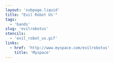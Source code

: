 ```yaml
---
layout: 'subpage.liquid'
title: "Evil Robot Us'"
tags:
  - 'bands'
slug: 'evilrobotus'
stencils:
  - 'evil_robot_us.gif'
links:
  - href: 'http://www.myspace.com/evilrobotus'
    title: 'Myspace'
---
```

